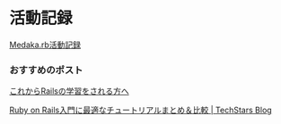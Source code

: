 活動記録
======

[Medaka.rb活動記録](https://github.com/medakarb/meetup/wiki)

### おすすめのポスト

[これからRailsの学習をされる方へ](https://github.com/medakarb/meetup/wiki/15.02.14-%E7%AC%AC4%E5%9B%9E%E3%82%82%E3%81%8F%E3%82%82%E3%81%8F%E4%BC%9A#%E3%81%93%E3%82%8C%E3%81%8B%E3%82%89rails%E3%81%AE%E5%AD%A6%E7%BF%92%E3%82%92%E3%81%95%E3%82%8C%E3%82%8B%E6%96%B9%E3%81%B8)

[Ruby on Rails入門に最適なチュートリアルまとめ＆比較 | TechStars Blog](https://techstars.jp/blog/rails-tutorial-mato3627/)
